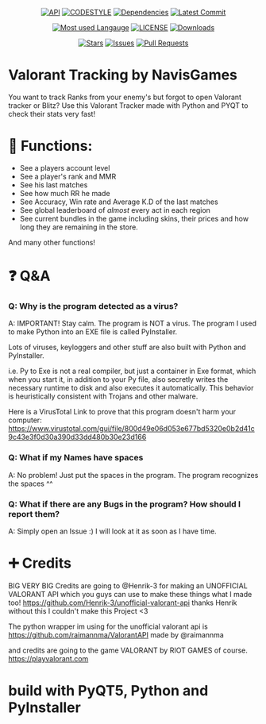 <div align="center">

[![API](https://img.shields.io/badge/API-valo--api-red)](https://github.com/Henrik-3/unofficial-valorant-api)
[![CODESTYLE](https://img.shields.io/badge/CODESTYLE-black-black)](https://github.com/psf/black)
[![Dependencies](https://img.shields.io/librariesio/github/NavisGames/Valorant-Tracking-by-NavisGames?logo=Github)](https://github.com/NavisGames/Valorant-Tracking-by-NavisGames/pulls)
[![Latest Commit](https://img.shields.io/github/last-commit/NavisGames/Valorant-Tracking-by-NavisGames/main?logo=Github)](https://github.com/NavisGames/Valorant-Tracking-by-NavisGames/tree/main)
  
[![Most used Langauge](https://img.shields.io/github/languages/top/NavisGames/Valorant-Tracking-by-NavisGames)](https://github.com/NavisGames/Valorant-Tracking-by-NavisGames)
[![LICENSE](https://img.shields.io/github/license/NavisGames/Valorant-Tracking-by-NavisGames)](https://github.com/NavisGames/Valorant-Tracking-by-NavisGames/blob/main/LICENSE)
[![Downloads](https://img.shields.io/github/downloads/NavisGames/Valorant-Tracking-by-NavisGames/total)](https://github.com/NavisGames/Valorant-Tracking-by-NavisGames/releases)

[![Stars](https://img.shields.io/github/stars/NavisGames/Valorant-Tracking-by-NavisGames?logo=Github)](https://github.com/NavisGames/Valorant-Tracking-by-NavisGames/stargazers)
[![Issues](https://img.shields.io/github/issues-raw/NavisGames/Valorant-Tracking-by-NavisGames?logo=Github)](https://github.com/NavisGames/Valorant-Tracking-by-NavisGames/issues)
[![Pull Requests](https://img.shields.io/github/issues-pr-raw/NavisGames/Valorant-Tracking-by-NavisGames?logo=Github)](https://github.com/NavisGames/Valorant-Tracking-by-NavisGames/pulls)
  
</div>

# Valorant Tracking by NavisGames

You want to track Ranks from your enemy's but forgot to open Valorant tracker or Blitz?
Use this Valorant Tracker made with Python and PYQT to check their stats very fast!

# 💠 Functions:

- See a players account level
- See a player's rank and MMR
- See his last matches
- See how much RR he made
- See Accuracy, Win rate and Average K.D of the last matches
- See global leaderboard of *almost* every act in each region
- See current bundles in the game including skins, their prices and how long they are remaining in the store.

And many other functions!

# ❓ Q&A

### Q: Why is the program detected as a virus?

A: IMPORTANT! Stay calm. The program is NOT a virus. The program I used to make Python into an EXE file is called PyInstaller.

Lots of viruses, keyloggers and other stuff are also built with Python and PyInstaller.

i.e. Py to Exe is not a real compiler, but just a container in Exe format, which when you start it, in addition to your
Py file, also secretly writes the necessary runtime to disk and also executes it automatically.
This behavior is heuristically
consistent with Trojans and other malware.

Here is a VirusTotal Link to prove that this program doesn't harm your computer:
https://www.virustotal.com/gui/file/800d49e06d053e677bd5320e0b2d41c9c43e3f0d30a390d33dd480b30e23d166

### Q: What if my Names have spaces

A: No problem! Just put the spaces in the program. The program recognizes the spaces ^^

### Q: What if there are any Bugs in the program? How should I report them?

A: Simply open an Issue :) I will look at it as soon as I have time.

# ➕ Credits

BIG VERY BIG Credits are going to @Henrik-3 for making an UNOFFICIAL VALORANT API which you guys can use to make these
things what I made too! https://github.com/Henrik-3/unofficial-valorant-api thanks Henrik without this I couldn't make
this Project <3

The python wrapper im using for the unofficial valorant api is https://github.com/raimannma/ValorantAPI made by @raimannma

and credits are going to the game VALORANT by RIOT GAMES of course. https://playvalorant.com

# build with PyQT5, Python and PyInstaller
